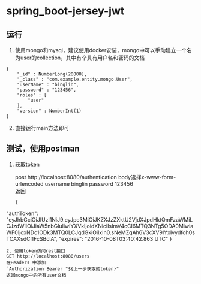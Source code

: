 # spring_boot-jersey-jwt
## 运行
1. 使用mongo和mysql，建议使用docker安装，mongo中可以手动建立一个名为user的collection，其中有个具有用户名和密码的文档
```
{ 
    "_id" : NumberLong(20000), 
    "_class" : "com.example.entity.mongo.User", 
    "userName" : "binglin", 
    "password" : "123456", 
    "roles" : [
        "user"
    ], 
    "version" : NumberInt(1)
}
```
2. 直接运行main方法即可
## 测试，使用postman
1. 获取token

	post http://localhost:8080/authentication 
	body选择x-www-form-urlencoded
	username  binglin
	password 123456		
	返回
	```
	{
  "authToken": "eyJhbGciOiJIUzI1NiJ9.eyJpc3MiOiJKZXJzZXktU2VjdXJpdHktQmFzaWMiLCJzdWIiOiJiaW5nbGluIiwiYXVkIjoidXNlciIsImV4cCI6MTQ3NTg5ODA0MiwiaWF0IjoxNDc1ODk3MTQ0LCJqdGkiOiIxIn0.sNeMZqAh6V3cXV9IYxIvydfoh0sTCAXsdCl1FcSBclA",
  "expires": "2016-10-08T03:40:42.863 UTC"
}
```
2. 使用token访问rest接口
GET http://localhost:8080/users
在Headers 中添加
`Authorization Bearer "${上一步获取的token}"
返回mongo中的所有user文档